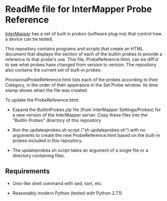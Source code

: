 # ReadMe file for InterMapper Probe Reference

[InterMapper](http://intermapper.com) has a set of built in *probes* (software plug-ins) that control how a device can be tested.

This repository contains programs and scripts that create an HTML document that displays the <definition> section of each of the builtin probes to provide a reference to that probe's use. This file, ProbeReference.html, can be diff'd to see what probes have changed from version to version. The repository also contains the current set of built-in probes.

ProvisionalProbeReference.html lists each of the probes according to their Category, in the order of their apperance in the Set Probe window. Its time stamp shows when the file was created.

To update the ProbeReference.html:

- Expand the BuiltinProbes.zip file (from InterMapper Settings/Probes) for a new version of the InterMapper server. Copy these files into the "Builtin Probes" directory of this repository

- Run the updatesprobes.sh script ("sh updateprobes.sh") with no arguments to create the new ProbeReference.html based on the built-in probes included in this repository.

- The updateprobes.sh script takes an argument of a single file or a directory containing files. 

## Requirements

- Unix-like shell command with sed, sort, etc.

- Reasonably modern Python (tested with Python 2.7.1)

